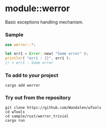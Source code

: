 # module::werror

Basic exceptions handling mechanism.

### Sample

``` rust sample test
use werror::*;

let err1 = Error::new( "Some error" );
println!( "err1 : {}", err1 );
// < err1 : Some error
```

### To add to your project

```
cargo add werror
```

### Try out from the repository

``` shell test
git clone https://github.com/Wandalen/wTools
cd wTools
cd sample/rust/werror_trivial
cargo run
```

